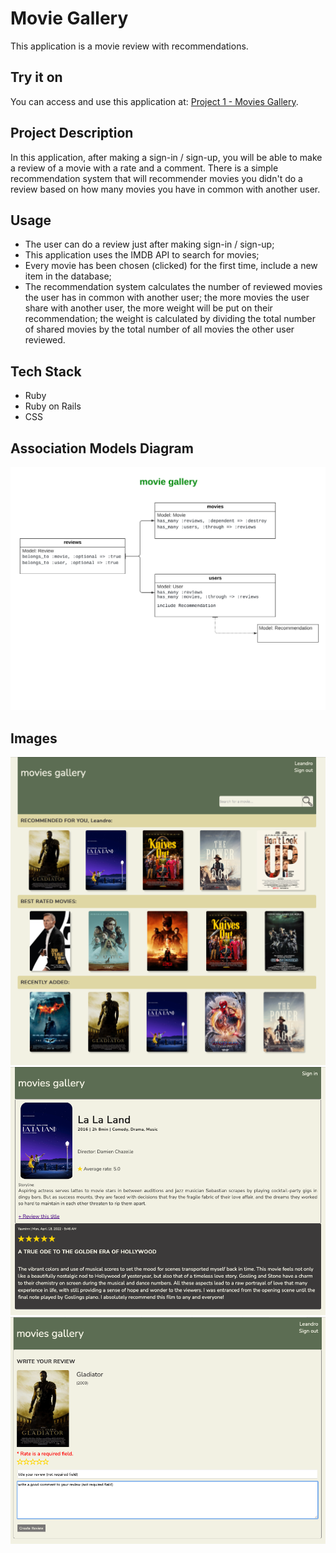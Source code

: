# Movie Gallery
This application is a movie review with recommendations.

## Try it on
You can access and use this application at: [Project 1 - Movies Gallery](https://projectone-moviesgallery.herokuapp.com).

## Project Description
In this application, after making a sign-in / sign-up, you will be able to make a review of a movie with a rate and a comment. There is a simple recommendation system that will recommender movies you didn't do a review based on how many movies you have in common with another user.

## Usage
* The user can do a review just after making sign-in / sign-up;
* This application uses the IMDB API to search for movies;
* Every movie has been chosen (clicked) for the first time, include a new item in the database;
* The recommendation system calculates the number of reviewed movies the user has in common with another user; the more movies the user share with another user, the more weight will be put on their recommendation; the weight is calculated by dividing the total number of shared movies by the total number of all movies the other user reviewed.

## Tech Stack
* Ruby
* Ruby on Rails
* CSS

## Association Models Diagram
![association](./app/assets/images/association-diagram.png)

## Images
![homepage](./app/assets/images/home-page.png)
![infomovie](./app/assets/images/show-movie-info-and-reviews.png)
![makereview](./app/assets/images/make-your-review.png)
